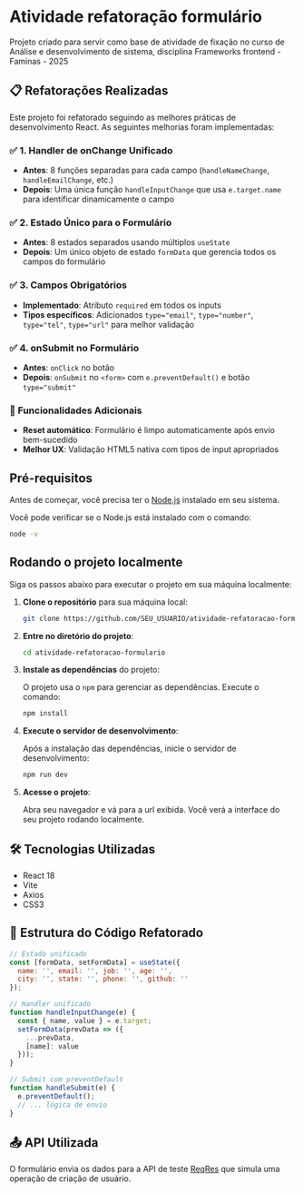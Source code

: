 # Atividade refatoração formulário

Projeto criado para servir como base de atividade de fixação no curso de Análise e desenvolvimento de sistema, disciplina Frameworks frontend - Faminas - 2025

## 📋 Refatorações Realizadas

Este projeto foi refatorado seguindo as melhores práticas de desenvolvimento React. As seguintes melhorias foram implementadas:

### ✅ 1. Handler de onChange Unificado
- **Antes**: 8 funções separadas para cada campo (`handleNameChange`, `handleEmailChange`, etc.)
- **Depois**: Uma única função `handleInputChange` que usa `e.target.name` para identificar dinamicamente o campo

### ✅ 2. Estado Único para o Formulário
- **Antes**: 8 estados separados usando múltiplos `useState`
- **Depois**: Um único objeto de estado `formData` que gerencia todos os campos do formulário

### ✅ 3. Campos Obrigatórios
- **Implementado**: Atributo `required` em todos os inputs
- **Tipos específicos**: Adicionados `type="email"`, `type="number"`, `type="tel"`, `type="url"` para melhor validação

### ✅ 4. onSubmit no Formulário
- **Antes**: `onClick` no botão
- **Depois**: `onSubmit` no `<form>` com `e.preventDefault()` e botão `type="submit"`

### 🔄 Funcionalidades Adicionais
- **Reset automático**: Formulário é limpo automaticamente após envio bem-sucedido
- **Melhor UX**: Validação HTML5 nativa com tipos de input apropriados

## Pré-requisitos

Antes de começar, você precisa ter o [Node.js](https://nodejs.org/) instalado em seu sistema.

Você pode verificar se o Node.js está instalado com o comando:

```bash
node -v
```

## Rodando o projeto localmente

Siga os passos abaixo para executar o projeto em sua máquina localmente:

1. **Clone o repositório** para sua máquina local:

   ```bash
   git clone https://github.com/SEU_USUARIO/atividade-refatoracao-formulario.git
   ```

2. **Entre no diretório do projeto**:

   ```bash
   cd atividade-refatoracao-formulario
   ```

3. **Instale as dependências** do projeto:

   O projeto usa o `npm` para gerenciar as dependências. Execute o comando:

   ```bash
   npm install
   ```

4. **Execute o servidor de desenvolvimento**:

   Após a instalação das dependências, inicie o servidor de desenvolvimento:

   ```bash
   npm run dev
   ```

5. **Acesse o projeto**:

   Abra seu navegador e vá para a url exibida. Você verá a interface do seu projeto rodando localmente.

## 🛠️ Tecnologias Utilizadas

- React 18
- Vite
- Axios
- CSS3

## 📝 Estrutura do Código Refatorado

```jsx
// Estado unificado
const [formData, setFormData] = useState({
  name: '', email: '', job: '', age: '',
  city: '', state: '', phone: '', github: ''
});

// Handler unificado
function handleInputChange(e) {
  const { name, value } = e.target;
  setFormData(prevData => ({
    ...prevData,
    [name]: value
  }));
}

// Submit com preventDefault
function handleSubmit(e) {
  e.preventDefault();
  // ... lógica de envio
}
```

## 📤 API Utilizada

O formulário envia os dados para a API de teste [ReqRes](https://reqres.in/api/users) que simula uma operação de criação de usuário.
